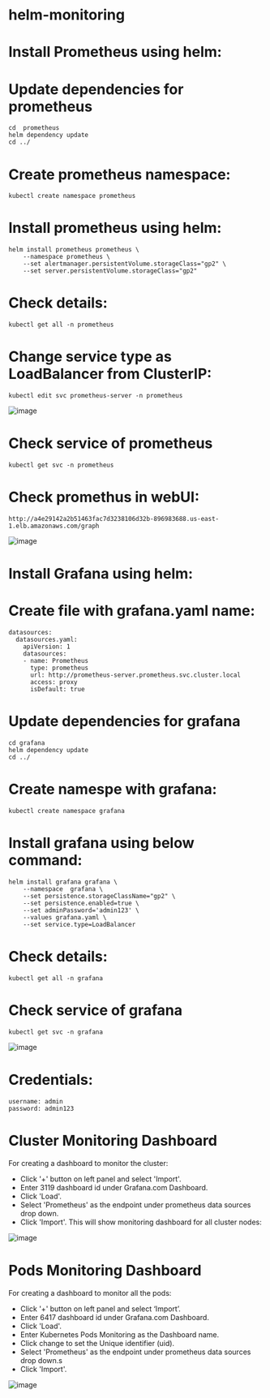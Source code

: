 # helm-monitoring

# Install Prometheus using helm:

# Update dependencies for prometheus
    cd  prometheus
    helm dependency update
    cd ../
# Create prometheus namespace:
	kubectl create namespace prometheus
# Install prometheus using helm:
	helm install prometheus prometheus \
		--namespace prometheus \
		--set alertmanager.persistentVolume.storageClass="gp2" \
		--set server.persistentVolume.storageClass="gp2" 
# Check details:
	kubectl get all -n prometheus
# Change service type as LoadBalancer from ClusterIP:
	kubectl edit svc prometheus-server -n prometheus
![image](https://user-images.githubusercontent.com/68885738/92363557-486b0c80-f10f-11ea-9132-d2ff37513a1f.png)
# Check service of prometheus
    kubectl get svc -n prometheus
# Check promethus in webUI:
    http://a4e29142a2b51463fac7d3238106d32b-896983688.us-east-1.elb.amazonaws.com/graph
![image](https://user-images.githubusercontent.com/68885738/92363763-a566c280-f10f-11ea-91cd-a5afe7aa2b20.png)
# Install Grafana using helm:

# Create file with grafana.yaml name:
	datasources:
	  datasources.yaml:
	    apiVersion: 1
	    datasources:
	    - name: Prometheus
	      type: prometheus
	      url: http://prometheus-server.prometheus.svc.cluster.local
	      access: proxy
	      isDefault: true
# Update dependencies for grafana
	cd grafana
	helm dependency update
	cd ../
# Create namespe with grafana:
	kubectl create namespace grafana 
# Install grafana using below command:
	helm install grafana grafana \
		--namespace  grafana \
		--set persistence.storageClassName="gp2" \
		--set persistence.enabled=true \
		--set adminPassword='admin123' \
		--values grafana.yaml \
		--set service.type=LoadBalancer
# Check details:
    kubectl get all -n grafana
# Check service of grafana
    kubectl get svc -n grafana
![image](https://user-images.githubusercontent.com/68885738/92364049-16a67580-f110-11ea-9105-85b048c1acc5.png)
# Credentials:
    username: admin
    password: admin123   
# Cluster Monitoring Dashboard
For creating a dashboard to monitor the cluster:
* Click '+' button on left panel and select 'Import'.
* Enter 3119 dashboard id under Grafana.com Dashboard.
* Click 'Load'.
* Select 'Prometheus' as the endpoint under prometheus data sources drop down.
* Click 'Import'.
This will show monitoring dashboard for all cluster nodes:

![image](https://user-images.githubusercontent.com/68885738/93885898-64bb9b80-fd02-11ea-80c0-d13dc292b7de.png)
# Pods Monitoring Dashboard
For creating a dashboard to monitor all the pods:
* Click '+' button on left panel and select ‘Import’.
* Enter 6417 dashboard id under Grafana.com Dashboard.
* Click 'Load'.
* Enter Kubernetes Pods Monitoring as the Dashboard name.
* Click change to set the Unique identifier (uid).
* Select 'Prometheus' as the endpoint under prometheus data sources drop down.s
* Click 'Import'.

![image](https://user-images.githubusercontent.com/68885738/93886127-acdabe00-fd02-11ea-8a00-4ba187bc3480.png)
